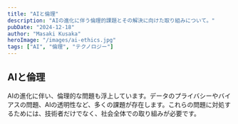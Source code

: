 ```yaml
---
title: "AIと倫理"
description: "AIの進化に伴う倫理的課題とその解決に向けた取り組みについて。"
pubDate: "2024-12-18"
author: "Masaki Kusaka"
heroImage: "/images/ai-ethics.jpg"
tags: ["AI", "倫理", "テクノロジー"]
---
```


## AIと倫理

AIの進化に伴い、倫理的な問題も浮上しています。データのプライバシーやバイアスの問題、AIの透明性など、多くの課題が存在します。これらの問題に対処するためには、技術者だけでなく、社会全体での取り組みが必要です。
